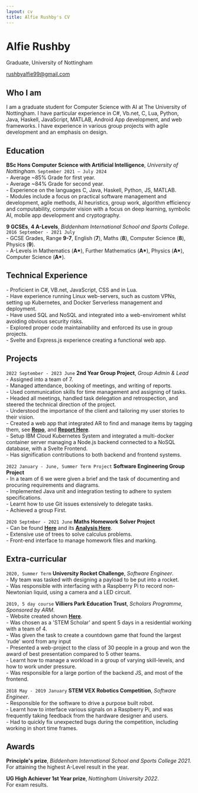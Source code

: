 ```yaml
---
layout: cv
title: Alfie Rushby's CV
---
```

# Alfie Rushby
Graduate, University of Nottingham

<div id="webaddress">
<a href="mailto: rushbyalfie99@gmail.com">rushbyalfie99@gmail.com</a>
</div>


## Who I am

I am a graduate student for Computer Science with AI at The University of Nottingham. I have particular experience in C#, Vb.net, C, Lua, Python, Java, Haskell, JavaScript, MATLAB, Android App development, and web frameworks. I have experience in various group projects with agile development and an emphasis on design.


## Education

__BSc Hons Computer Science with Artificial Intelligence__, *University of Nottingham*.
`September 2021 – July 2024` <br>
\- Average ~85% Grade for first year.<br>
\- Average ~84% Grade for second year.<br>
\- Experience on the languages C, Java, Haskell, Python, JS, MATLAB. <br>
\- Modules include a focus on practical software management and development, agile methods, AI heuristics, group work, algorithm efficiency and computability, computer vision with a focus on deep learning, symbolic AI, mobile app development and cryptography.

__9 GCSEs__, __4 A-Levels__, *Biddenham International School and Sports College*.
`2016 September - 2021 July`<br>
\- GCSE Grades, Range __9-7__, English (__7__), Maths (__8__), Computer Science (__8__), Physics (__9__). <br>
\- A-Levels in Mathematics (__A\*__), Further Mathematics (__A\*__), Physics (__A\*__), Computer Science (__A\*__).

## Technical Experience
\- Proficient in C#, VB.net, JavaScript, CSS and in Lua.<br>
\- Have experience running Linux web-servers, such as custom VPNs, setting up Kubernetes, and Docker Serverless management and deployment.<br>
\- Have used SQL and NoSQL and integrated into a web-enviroment whilst avoiding obvious security risks.<br>
\- Explored proper code maintainability and enforced its use in group projects.<br>
\- Svelte and Express.js experience creating a functional web app.
## Projects

`2022 September - 2023 June`
__2nd Year Group Project__, *Group Admin & Lead* <br>
\- Assigned into a team of 7. <br>
\- Managed attendance, booking of meetings, and writing of reports. <br>
\- Used communication skills for time management and assigning of tasks. <br>
\- Headed all meetings, handled task delegation and retrospection, and steered the technical direction of the project. <br>
\- Understood the importance of the client and tailoring my user stories to their vision.<br>
\- Created a web app that integrated AR to find and manage items by tagging them, see <a href="https://github.com/alfierushby/AR">__Repo__</a>, and <a href="https://raw.githubusercontent.com/alfierushby/AR/documentation/Main%20Report%20Documents/team29-FinalReport.pdf">__Report Here__</a>. <br>
\- Setup IBM Cloud Kubernetes System and integrated a multi-docker container server managing a Node.js backend connected to a NoSQL database, with a Svelte Frontend. <br>
\- Has signification contributions to both backend and frontend systems.


`2022 January - June, Summer Term Project`
__Software Engineering Group Project__ <br>
\- In a team of 6 we were given a brief and the task of documenting and procuring requirements and diagrams.<br>
\- Implemented Java unit and integration testing to adhere to system specifications.<br>
\- Learnt how to use Git issues extensively to delegate tasks. <br>
\- Achieved a group First.

`2020 Septmber - 2021 June`
__Maths Homework Solver Project__ <br>
\- Can be found __<a href="https://github.com/alfierushby/NEA">Here</a>__ and its <a href="https://raw.githubusercontent.com/alfierushby/NEA/master/Documentation/Project%20Analysis.pdf">__Analysis Here__</a>.<br>
\- Extensive use of trees to solve calculus problems. <br>
\- Front-end interface to manage homework files and marking.
  
## Extra-curricular 

`2020, Summer Term`
__University Rocket Challenge__, *Software Engineer*. <br>
\- My team was tasked with designing a payload to be put into a rocket. <br>
\- Was responsible with interfacing with a Raspberry Pi to record non-Newtonian liquid, using a camera and a LED circuit.

`2019, 5 day course`
__Villiers Park Education Trust__, *Scholars Programme, Sponsored by ARM*. <br>
\- Website created shown __<a href="https://uploadingdictionairy.github.io/">Here</a>__.<br>
\- Was chosen as a 'STEM Scholar' and spent 5 days in a residential working with a team of 4. <br>
\- Was given the task to create a countdown game that found the largest 'rude' word from any input <br>
\- Presented a web-project to the class of 30 people in a group and won the award of best presentation compared to 5 other teams. <br>
\- Learnt how to manage a workload in a group of varying skill-levels, and how to work under pressure.<br>
\- Was responsible for a large portion of the backend JS, and most of the frontend.

`2018 May - 2019 January`
__STEM VEX Robotics Competition__, *Software Engineer*. <br>
\- Responsible for the software to drive a purpose built robot.<br>
\- Learnt how to interface various signals on a Raspberry Pi, and was frequently taking feedback from the hardware designer and users.<br>
\- Had to quickly fix unexpected bugs during the competition, including working in short time frames.

## Awards

__Principle's prize__, *Biddenham International School and Sports College 2021*. <br>
For attaining the highest A-Level result in the year.

__UG High Achiever 1st Year prize__, *Nottingham University 2022*. <br>
For exam results.

<!-- ### Footer

Last updated: May 2013 -->


